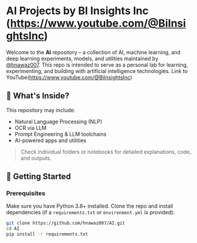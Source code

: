 
# AI Projects by BI Insights Inc (https://www.youtube.com/@BiInsightsInc)

Welcome to the **AI** repository – a collection of AI, machine learning, and deep learning experiments, models, and utilities maintained by [@hnawaz007](https://github.com/hnawaz007). This repo is intended to serve as a personal lab for learning, experimenting, and building with artificial intelligence technologies. Link to YouTube(https://www.youtube.com/@BiInsightsInc)

## 🧠 What's Inside?

This repository may include:
- Natural Language Processing (NLP)
- OCR via LLM
- Prompt Engineering & LLM toolchains
- AI-powered apps and utilities

> Check individual folders or notebooks for detailed explanations, code, and outputs.

## 🚀 Getting Started

### Prerequisites
Make sure you have Python 3.8+ installed. Clone the repo and install dependencies (if a `requirements.txt` or `environment.yml` is provided):

```bash
git clone https://github.com/hnawaz007/AI.git
cd AI
pip install -r requirements.txt
